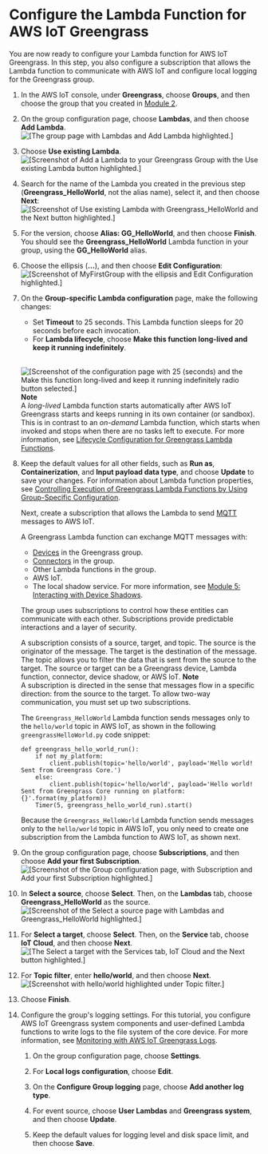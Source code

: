# Configure the Lambda Function for AWS IoT Greengrass<a name="config-lambda"></a>

You are now ready to configure your Lambda function for AWS IoT Greengrass\. In this step, you also configure a subscription that allows the Lambda function to communicate with AWS IoT and configure local logging for the Greengrass group\.

1. In the AWS IoT console, under **Greengrass**, choose **Groups**, and then choose the group that you created in [Module 2](module2.md)\.

1. On the group configuration page, choose **Lambdas**, and then choose **Add Lambda**\.  
![\[The group page with Lambdas and Add Lambda highlighted.\]](http://docs.aws.amazon.com/greengrass/latest/developerguide/images/console-group-lambdas.png)

1. Choose **Use existing Lambda**\.  
![\[Screenshot of Add a Lambda to your Greengrass Group with the Use existing Lambda button highlighted.\]](http://docs.aws.amazon.com/greengrass/latest/developerguide/images/gg-get-started-032.png)

1. Search for the name of the Lambda you created in the previous step \(**Greengrass\_HelloWorld**, not the alias name\), select it, and then choose **Next**:  
![\[Screenshot of Use existing Lambda with Greengrass_HelloWorld and the Next button highlighted.\]](http://docs.aws.amazon.com/greengrass/latest/developerguide/images/gg-get-started-033.png)

1. For the version, choose **Alias: GG\_HelloWorld**, and then choose **Finish**\. You should see the **Greengrass\_HelloWorld** Lambda function in your group, using the **GG\_HelloWorld** alias\.

1. Choose the ellipsis \(**…**\), and then choose **Edit Configuration**:  
![\[Screenshot of MyFirstGroup with the ellipsis and Edit Configuration highlighted.\]](http://docs.aws.amazon.com/greengrass/latest/developerguide/images/gg-get-started-034.png)

1. On the **Group\-specific Lambda configuration** page, make the following changes:
   + Set **Timeout** to 25 seconds\. This Lambda function sleeps for 20 seconds before each invocation\.
   + For **Lambda lifecycle**, choose **Make this function long\-lived and keep it running indefinitely**\.

      
![\[Screenshot of the configuration page with 25 (seconds) and the Make this function long-lived and keep it running indefinitely radio button selected.\]](http://docs.aws.amazon.com/greengrass/latest/developerguide/images/gg-get-started-035.png)
**Note**  
A *long\-lived* Lambda function starts automatically after AWS IoT Greengrass starts and keeps running in its own container \(or sandbox\)\. This is in contrast to an *on\-demand* Lambda function, which starts when invoked and stops when there are no tasks left to execute\. For more information, see [Lifecycle Configuration for Greengrass Lambda Functions](lambda-functions.md#lambda-lifecycle)\.

1. Keep the default values for all other fields, such as **Run as**, **Containerization**, and **Input payload data type**, and choose **Update** to save your changes\. For information about Lambda function properties, see [Controlling Execution of Greengrass Lambda Functions by Using Group\-Specific Configuration](lambda-group-config.md)\.

   Next, create a subscription that allows the Lambda to send [MQTT](http://mqtt.org/) messages to AWS IoT\.

   A Greengrass Lambda function can exchange MQTT messages with:
   + [Devices](what-is-gg.md#greengrass-devices) in the Greengrass group\.
   + [Connectors](connectors.md) in the group\.
   + Other Lambda functions in the group\.
   + AWS IoT\.
   + The local shadow service\. For more information, see [Module 5: Interacting with Device Shadows](module5.md)\.

   The group uses subscriptions to control how these entities can communicate with each other\. Subscriptions provide predictable interactions and a layer of security\.

   A subscription consists of a source, target, and topic\. The source is the originator of the message\. The target is the destination of the message\. The topic allows you to filter the data that is sent from the source to the target\. The source or target can be a Greengrass device, Lambda function, connector, device shadow, or AWS IoT\.
**Note**  
A subscription is directed in the sense that messages flow in a specific direction: from the source to the target\. To allow two\-way communication, you must set up two subscriptions\.

   The `Greengrass_HelloWorld` Lambda function sends messages only to the `hello/world` topic in AWS IoT, as shown in the following `greengrassHelloWorld.py` code snippet:

   ```
   def greengrass_hello_world_run():
       if not my_platform:
           client.publish(topic='hello/world', payload='Hello world! Sent from Greengrass Core.')
       else:
           client.publish(topic='hello/world', payload='Hello world! Sent from Greengrass Core running on platform: {}'.format(my_platform))
       Timer(5, greengrass_hello_world_run).start()
   ```

   Because the `Greengrass_HelloWorld` Lambda function sends messages only to the `hello/world` topic in AWS IoT, you only need to create one subscription from the Lambda function to AWS IoT, as shown next\.

1. On the group configuration page, choose **Subscriptions**, and then choose **Add your first Subscription**\.  
![\[Screenshot of the Group configuration page, with Subscription and Add your first Subscription highlighted.\]](http://docs.aws.amazon.com/greengrass/latest/developerguide/images/gg-get-started-036.png)

1. In **Select a source**, choose **Select**\. Then, on the **Lambdas** tab, choose **Greengrass\_HelloWorld** as the source\.   
![\[Screenshot of the Select a source page with Lambdas and Greengrass_HelloWorld highlighted.\]](http://docs.aws.amazon.com/greengrass/latest/developerguide/images/gg-get-started-037.png)

1. For **Select a target**, choose **Select**\. Then, on the **Service** tab, choose **IoT Cloud**, and then choose **Next**\.  
![\[The Select a target with the Services tab, IoT Cloud and the Next button highlighted.\]](http://docs.aws.amazon.com/greengrass/latest/developerguide/images/gg-get-started-038.png)

1. For **Topic filter**, enter **hello/world**, and then choose **Next**\.  
![\[Screenshot with hello/world highlighted under Topic filter.\]](http://docs.aws.amazon.com/greengrass/latest/developerguide/images/gg-get-started-039.png)

1. Choose **Finish**\.

1. Configure the group's logging settings\. For this tutorial, you configure AWS IoT Greengrass system components and user\-defined Lambda functions to write logs to the file system of the core device\. For more information, see [Monitoring with AWS IoT Greengrass Logs](greengrass-logs-overview.md)\.

   1. On the group configuration page, choose **Settings**\.

   1. For **Local logs configuration**, choose **Edit**\.

   1. On the **Configure Group logging** page, choose **Add another log type**\.

   1. For event source, choose **User Lambdas** and **Greengrass system**, and then choose **Update**\.

   1. Keep the default values for logging level and disk space limit, and then choose **Save**\.
